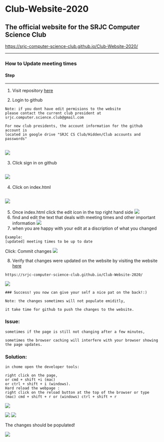 # Club-Website-2020
The official website for the SRJC Computer Science Club
-
 https://srjc-computer-science-club.github.io/Club-Website-2020/
 
 ---

### How to Update meeting times
#### Step
---
1) Visit repository [here](https://github.com/SRJC-Computer-Science-Club/Club-Website-2020)

2) Login to github
```
Note: if you dont have edit permisions to the website
please contact the current club president at srjc.computer.science.club@gmail.com

For new club presidents, the account information for the github account is
located in google drive "SRJC CS Club/Hidden/Club accounts and passwords"
```
![](https://i.imgur.com/wjOUE16.jpg)
---
3) Click sign in on github

![](https://i.imgur.com/H2ZTzo0.jpg)
---
4) Click on index.html

![](https://i.imgur.com/s2hljGq.jpg)
---
5) Once index.html click the edit icon in the top right hand side
![](https://i.imgur.com/aoFW5SG.jpg)
6) find and edit the text that deals with meeting times and other important information
![](https://i.imgur.com/PyvVYPy.jpg)
7) when you are happy with your edit at a discription of what you changed
```
Example:
[updated] meeting times to be up to date
```
Click: Commit changes
![](https://i.imgur.com/k6Snkg8.jpg)

8) Verify that changes were updated on the website by visiting the website [here](https://srjc-computer-science-club.github.io/Club-Website-2020/)
```
https://srjc-computer-science-club.github.io/Club-Website-2020/
```
![](https://i.imgur.com/qhUBYo6.png)
```
### Success! you now can give your self a nice pat on the back!:)

Note: the changes sometimes will not populate emiditly, 

it take time for github to push the changes to the website.
```
### Issue:
```
sometimes if the page is still not changing after a few minutes,

sometimes the browser caching will interfere with your browser showing the page updates. 
```
### Solution:
```
in chome open the developer tools:

right click on the page, 
or cmd + shift +i (mac) 
or ctrl + shift + i (windows). 
Hard reload the webpage : 
right click on the reload button at the top of the browser or type (mac) cmd + shift + r or (windows) ctrl + shift + r
```
![](https://i.imgur.com/Ura5DsC.png)

![](https://i.imgur.com/OUInJ4Z.png)
![](https://i.imgur.com/yag7JDu.png)

The changes should be populated!

![](https://i.imgur.com/xsLhMLI.png)
